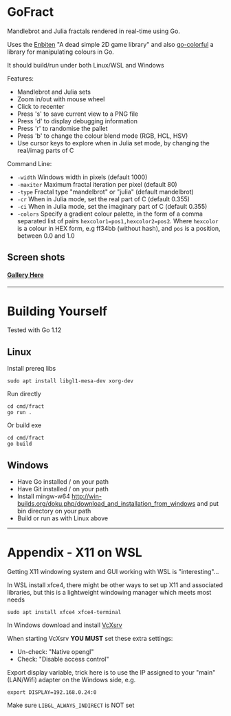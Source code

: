 # GoFract
Mandlebrot and Julia fractals rendered in real-time using Go. 

Uses the [Enbiten](https://ebiten.org/) "A dead simple 2D game library" and also [go-colorful](https://github.com/lucasb-eyer/go-colorful) a library for manipulating colours in Go.

It should build/run under both Linux/WSL and Windows

Features:
- Mandlebrot and Julia sets
- Zoom in/out with mouse wheel
- Click to recenter
- Press 's' to save current view to a PNG file
- Press 'd' to display debugging information
- Press 'r' to randomise the pallet
- Press 'b' to change the colour blend mode (RGB, HCL, HSV)
- Use cursor keys to explore when in Julia set mode, by changing the real/imag parts of C

Command Line:
- `-width` Windows width in pixels (default 1000)
- `-maxiter` Maximum fractal iteration per pixel (default 80)
- `-type` Fractal type "mandelbrot" or "julia" (default mandelbrot)
- `-cr` When in Julia mode, set the real part of C (default 0.355)
- `-ci` When in Julia mode, set the imaginary part of C (default 0.355)
- `-colors` Specify a gradient colour palette, in the form of a comma separated list of pairs `hexcolor1=pos1,hexcolor2=pos2`. Where `hexcolor` is a colour in HEX form, e.g ff34bb (without hash), and `pos` is a position, between 0.0 and 1.0

## Screen shots
#### [Gallery Here](https://code.benco.io/gofract/img/)

---

# Building Yourself
Tested with Go 1.12

## Linux 

Install prereq libs
```
sudo apt install libgl1-mesa-dev xorg-dev
```

Run directly
```
cd cmd/fract
go run .
```

Or build exe
```
cd cmd/fract
go build
```

## Windows
- Have Go installed / on your path
- Have Git installed / on your path
- Install mingw-w64 http://win-builds.org/doku.php/download_and_installation_from_windows and put bin directory on your path
- Build or run as with Linux above

---

# Appendix - X11 on WSL

Getting X11 windowing system and GUI working with WSL is "interesting"...

In WSL install xfce4, there might be other ways to set up X11 and associated libraries, but this is a lightweight windowing manager which meets most needs
```
sudo apt install xfce4 xfce4-terminal
```

In Windows download and install [VcXsrv](https://sourceforge.net/projects/vcxsrv/)

When starting VcXsrv **YOU MUST** set these extra settings:
- Un-check: "Native opengl"
- Check: "Disable access control"


Export display variable, trick here is to use the IP assigned to your "main" (LAN/Wifi) adapter on the Windows side, e.g.
```
export DISPLAY=192.168.0.24:0
```

Make sure `LIBGL_ALWAYS_INDIRECT` is NOT set
